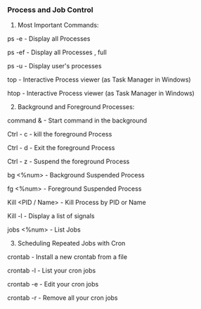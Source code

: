 ### Process and Job Control

1. Most Important Commands:

ps -e - Display all Processes

ps -ef - Display all Processes , full

ps -u <user> - Display user's processes

top - Interactive Process viewer (as Task Manager in Windows)

htop - Interactive Process viewer (as Task Manager in Windows)

2. Background and Foreground Processes:

command & - Start command in the background

Ctrl - c - kill the foreground Process

Ctrl - d - Exit the foreground Process

Ctrl - z - Suspend the foreground Process

bg <%num> - Background Suspended Process

fg <%num> - Foreground Suspended Process

Kill <PID / Name> - Kill Process by PID or Name

Kill -l - Display a list of signals

jobs <%num> - List Jobs

3. Scheduling Repeated Jobs with Cron

crontab <file> - Install a new crontab from a file

crontab -l - List your cron jobs

crontab -e - Edit your cron jobs

crontab -r - Remove all your cron jobs



